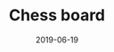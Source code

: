 ---
title: Chess board
date: 2019-06-19
id: 1
price: 25.00
image: ./chess_board.jpeg
description: Oil painting abstract 30x40
customField: 
    name: Pack Size
    values: [{name: 'One', priceChange: 0}, {name: 'Pack of 3', priceChange: 9.50}, {name: 'Pack of 5', priceChange: 20.00}]
---